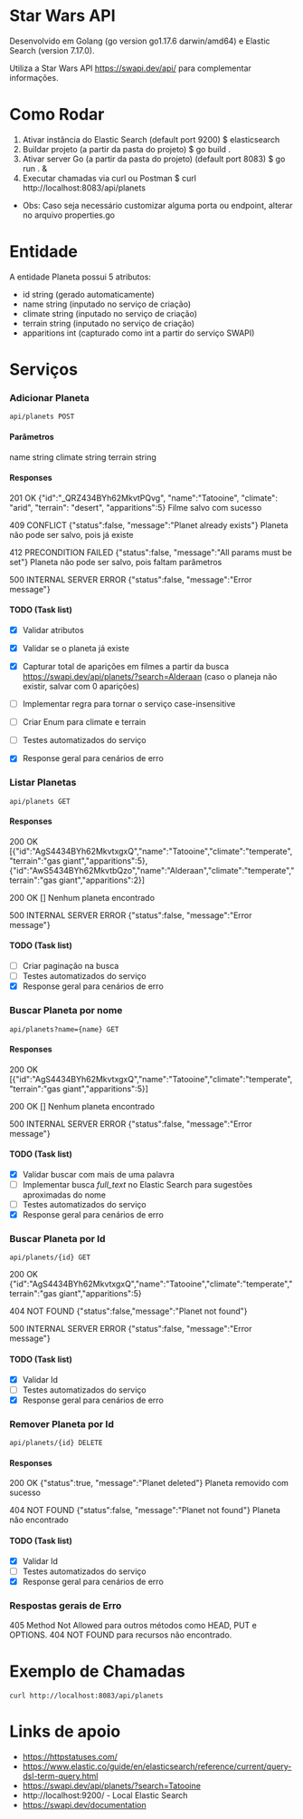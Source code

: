 # Star Wars API

Desenvolvido em Golang  (go version go1.17.6 darwin/amd64) e Elastic Search (version 7.17.0).

Utiliza a Star Wars API https://swapi.dev/api/ para complementar informações.

# Como Rodar

1. Ativar instância do Elastic Search (default port 9200)
	$ elasticsearch
2. Buildar projeto (a partir da pasta do projeto)
	$ go build .
3. Ativar server Go (a partir da pasta do projeto) (default port 8083)
	$ go run . &
4. Executar chamadas via curl ou Postman
	$ curl http://localhost:8083/api/planets
	
* Obs: Caso seja necessário customizar alguma porta ou endpoint, alterar no arquivo properties.go

# Entidade

A entidade Planeta possui 5 atributos:

- id string (gerado automaticamente)
- name string (inputado no serviço de criação)
- climate string (inputado no serviço de criação)
- terrain string (inputado no serviço de criação)
- apparitions int (capturado como int a partir do serviço SWAPI)

# Serviços

 ### Adicionar Planeta

	api/planets POST
	

#### Parâmetros

name string
climate string
terrain string

#### Responses

201 OK 
{"id":"_QRZ434BYh62MkvtPQvg", "name":"Tatooine", "climate": "arid", "terrain": "desert", "apparitions":5}
Filme salvo com sucesso

409 CONFLICT 
{"status":false, "message":"Planet already exists"}
Planeta não pode ser salvo, pois já existe

412 PRECONDITION FAILED 
{"status":false, "message":"All params must be set"}
Planeta não pode ser salvo, pois faltam parâmetros

500 INTERNAL SERVER ERROR
{"status":false, "message":"Error message"}

#### TODO (Task list)

- [x] Validar atributos
- [x] Validar se o planeta já existe
- [x] Capturar total de aparições em filmes a partir da busca https://swapi.dev/api/planets/?search=Alderaan (caso o planeja não existir, salvar com 0 aparições)
- [ ] Implementar regra para tornar o serviço case-insensitive
- [ ] Criar Enum para climate e terrain
- [ ] Testes automatizados do serviço
- [x] Response geral para cenários de erro


### Listar Planetas

	api/planets GET

#### Responses

200 OK 
[{"id":"AgS4434BYh62MkvtxgxQ","name":"Tatooine","climate":"temperate","terrain":"gas giant","apparitions":5},{"id":"AwS5434BYh62MkvtbQzo","name":"Alderaan","climate":"temperate","terrain":"gas giant","apparitions":2}]

200 OK
[]
Nenhum planeta encontrado

500 INTERNAL SERVER ERROR
{"status":false, "message":"Error message"}

#### TODO (Task list)

- [ ] Criar paginação na busca
- [ ] Testes automatizados do serviço
- [x] Response geral para cenários de erro

### Buscar Planeta por nome

	api/planets?name={name} GET

#### Responses

200 OK 
[{"id":"AgS4434BYh62MkvtxgxQ","name":"Tatooine","climate":"temperate","terrain":"gas giant","apparitions":5}]

200 OK
[]
Nenhum planeta encontrado

500 INTERNAL SERVER ERROR
{"status":false, "message":"Error message"}

#### TODO (Task list)

- [x] Validar buscar com mais de uma palavra
- [ ] Implementar busca *full_text* no Elastic Search para sugestões aproximadas do nome
- [ ] Testes automatizados do serviço
- [x] Response geral para cenários de erro

### Buscar Planeta por Id

	api/planets/{id} GET

200 OK 
{"id":"AgS4434BYh62MkvtxgxQ","name":"Tatooine","climate":"temperate","terrain":"gas giant","apparitions":5}

404 NOT FOUND
{"status":false,"message":"Planet not found"}

500 INTERNAL SERVER ERROR
{"status":false, "message":"Error message"}


#### TODO (Task list)

- [x] Validar Id
- [ ] Testes automatizados do serviço
- [x] Response geral para cenários de erro

### Remover Planeta por Id

	api/planets/{id} DELETE

#### Responses

200 OK 
{"status":true, "message":"Planet deleted"}
Planeta removido com sucesso

404 NOT FOUND 
{"status":false, "message":"Planet not found"}
Planeta não encontrado

#### TODO (Task list)

- [x] Validar Id
- [ ] Testes automatizados do serviço
- [x] Response geral para cenários de erro

### Respostas gerais de Erro

405 Method Not Allowed para outros métodos como HEAD, PUT e OPTIONS.
404 NOT FOUND para recursos não encontrado.

# Exemplo de Chamadas

	curl http://localhost:8083/api/planets

# Links de apoio

- https://httpstatuses.com/
- https://www.elastic.co/guide/en/elasticsearch/reference/current/query-dsl-term-query.html
- https://swapi.dev/api/planets/?search=Tatooine
- http://localhost:9200/ - Local Elastic Search
- https://swapi.dev/documentation